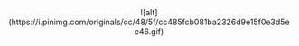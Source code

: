 <div align="center">
![alt](https://i.pinimg.com/originals/cc/48/5f/cc485fcb081ba2326d9e15f0e3d5ee46.gif)
</div>
